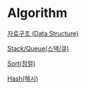 # Algorithm

[자료구조 (Data Structure)](https://www.notion.so/Data-Structure-fddd535bd161447fb781ac31f865a930?pvs=21)

[Stack/Queue(스택/큐)](https://www.notion.so/Stack-Queue-56fe64330ed340328db7d7d8eae25631?pvs=21)

[Sort(정렬)](https://www.notion.so/Sort-c49626070a0e4585bc071f9f5a32b0eb?pvs=21)

[Hash(해시)](https://www.notion.so/Hash-270f2126c50c4558b3f9711294a403b4?pvs=21)

